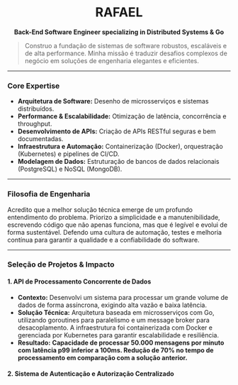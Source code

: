 <div align="center">
  <h1>RAFAEL</h1>
  <p><strong>Back-End Software Engineer specializing in Distributed Systems & Go</strong></p>
</div>

> Construo a fundação de sistemas de software robustos, escaláveis e de alta performance. Minha missão é traduzir desafios complexos de negócio em soluções de engenharia elegantes e eficientes.

---

### Core Expertise
- **Arquitetura de Software:** Desenho de microsserviços e sistemas distribuídos.
- **Performance & Escalabilidade:** Otimização de latência, concorrência e throughput.
- **Desenvolvimento de APIs:** Criação de APIs RESTful seguras e bem documentadas.
- **Infraestrutura e Automação:** Containerização (Docker), orquestração (Kubernetes) e pipelines de CI/CD.
- **Modelagem de Dados:** Estruturação de bancos de dados relacionais (PostgreSQL) e NoSQL (MongoDB).

---

### Filosofia de Engenharia
Acredito que a melhor solução técnica emerge de um profundo entendimento do problema. Priorizo a simplicidade e a manutenibilidade, escrevendo código que não apenas funciona, mas que é legível e evolui de forma sustentável. Defendo uma cultura de automação, testes e melhoria contínua para garantir a qualidade e a confiabilidade do software.

---

### Seleção de Projetos & Impacto

#### 1. API de Processamento Concorrente de Dados
-   **Contexto:** Desenvolvi um sistema para processar um grande volume de dados de forma assíncrona, exigindo alta vazão e baixa latência.
-   **Solução Técnica:** Arquitetura baseada em microsserviços com Go, utilizando goroutines para paralelismo e um message broker para desacoplamento. A infraestrutura foi containerizada com Docker e gerenciada por Kubernetes para garantir escalabilidade e resiliência.
-   **Resultado:** **Capacidade de processar 50.000 mensagens por minuto com latência p99 inferior a 100ms. Redução de 70% no tempo de processamento em comparação com a solução anterior.**

#### 2. Sistema de Autenticação e Autorização Centralizado
